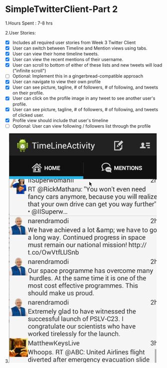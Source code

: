 SimpleTwitterClient-Part 2
===================
1.Hours Spent : 7-8 hrs

2.User Stories:

- [X] Includes all required user stories from Week 3 Twitter Client
- [X] User can switch between Timeline and Mention views using tabs.
- [X] User can view their home timeline tweets.
- [X] User can view the recent mentions of their username.
- [X] User can scroll to bottom of either of these lists and new tweets will load ("infinite scroll")
- [ ] Optional: Implement this in a gingerbread-compatible approach
- [X] User can navigate to view their own profile
- [X] User can see picture, tagline, # of followers, # of following, and tweets on their profile.
- [X] User can click on the profile image in any tweet to see another user's profile.
- [X] User can see picture, tagline, # of followers, # of following, and tweets of clicked user.
- [X] Profile view should include that user's timeline
- [ ] Optional: User can view following / followers list through the profile

3.![Video Walkthrough](twitterClient-Part2.gif)
